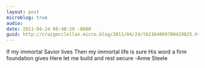 ```yaml
---
layout: post
microblog: true
audio: 
date: 2011-04-24 08:40:29 -0600
guid: http://craigmcclellan.micro.blog/2011/04/24/t62164009700429825.html
---
```

If my immortal Savior lives
Then my immortal life is sure
His word a firm foundation gives
Here let me build and rest secure
-Anne Steele
